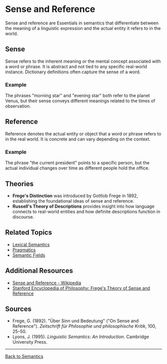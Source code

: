 # Sense and Reference

Sense and reference are Essentials in semantics that differentiate between the meaning of a linguistic expression and the actual entity it refers to in the world.

## Sense

Sense refers to the inherent meaning or the mental concept associated with a word or phrase. It is abstract and not tied to any specific real-world instance. Dictionary definitions often capture the sense of a word.

### Example
The phrases "morning star" and "evening star" both refer to the planet Venus, but their sense conveys different meanings related to the times of observation.

## Reference

Reference denotes the actual entity or object that a word or phrase refers to in the real world. It is concrete and can vary depending on the context.

### Example
The phrase "the current president" points to a specific person, but the actual individual changes over time as different people hold the office.

## Theories

- **Frege's Distinction** was introduced by Gottlob Frege in 1892, establishing the foundational ideas of sense and reference.
- **Russell's Theory of Descriptions** provides insight into how language connects to real-world entities and how definite descriptions function in discourse.



## Related Topics

- [Lexical Semantics](Lexical-Semantics.md)
- [Pragmatics](../Advanced/Pragmatics.md)
- [Semantic Fields](../Advanced/Semantic-Fields.md)

## Additional Resources

- [Sense and Reference - Wikipedia](https://en.wikipedia.org/wiki/Sense_and_reference)
- [Stanford Encyclopedia of Philosophy: Frege's Theory of Sense and Reference](https://plato.stanford.edu/entries/frege/#SenRef)

## Sources

- Frege, G. (1892). "Über Sinn und Bedeutung" ("On Sense and Reference"). *Zeitschrift für Philosophie und philosophische Kritik*, 100, 25–50.
- Lyons, J. (1995). *Linguistic Semantics: An Introduction*. Cambridge University Press.

---

[Back to Semantics](../README.md)
